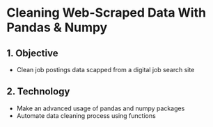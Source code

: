 # Cleaning Web-Scraped Data With Pandas & Numpy

## 1. Objective
- Clean job postings data scapped from a digital job search site

## 2. Technology
- Make an advanced usage of pandas and numpy packages
- Automate data cleaning process using functions
